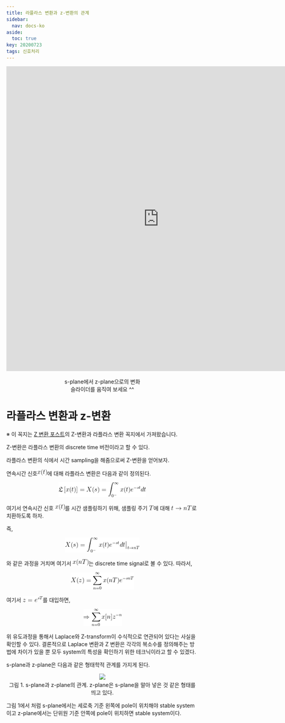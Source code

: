 ```yaml
---
title: 라플라스 변환과 z-변환의 관계
sidebar:
  nav: docs-ko
aside:
  toc: true
key: 20200723
tags: 신호처리
---
```


<style>
    iframe {
        display: block;
        border-style: none;
        margin: 0 auto;
    }
</style>

<p align = "center">
  <iframe width = "800" height = "800" src="https://angeloyeo.github.io/p5/2020-07-23-laplace_and_z/" frameborder = "0"></iframe>
    <br>
    s-plane에서 z-plane으로의 변화
    <br>
    슬라이더를 움직여 보세요 ^^
</p>

# 라플라스 변환과 z-변환

※ 이 꼭지는 [Z 변환 포스트](https://angeloyeo.github.io/2019/08/13/Z_transform.html)의 Z-변환과 라플라스 변환 꼭지에서 가져왔습니다.

Z-변환은 라플라스 변환의 discrete time 버전이라고 할 수 있다.

라플라스 변환의 식에서 시간 sampling을 해줌으로써 Z-변환을 얻어보자.

연속시간 신호<img src = "https://raw.githubusercontent.com/angeloyeo/angeloyeo.github.io/master/equations/2020-07-23-laplace_and_z/eq1.png">에 대해 라플라스 변환은 다음과 같이 정의된다.

<p align = "center"> <img src = "https://raw.githubusercontent.com/angeloyeo/angeloyeo.github.io/master/equations/2020-07-23-laplace_and_z/eq2.png"> </p>

여기서 연속시간 신호 <img src = "https://raw.githubusercontent.com/angeloyeo/angeloyeo.github.io/master/equations/2020-07-23-laplace_and_z/eq3.png">를 시간 샘플링하기 위해, 샘플링 주기 <img src = "https://raw.githubusercontent.com/angeloyeo/angeloyeo.github.io/master/equations/2020-07-23-laplace_and_z/eq4.png">에 대해 <img src = "https://raw.githubusercontent.com/angeloyeo/angeloyeo.github.io/master/equations/2020-07-23-laplace_and_z/eq5.png">로 치환하도록 하자.

즉,

<p align = "center"> <img src = "https://raw.githubusercontent.com/angeloyeo/angeloyeo.github.io/master/equations/2020-07-23-laplace_and_z/eq6.png"> </p>

와 같은 과정을 거치며 여기서 <img src = "https://raw.githubusercontent.com/angeloyeo/angeloyeo.github.io/master/equations/2020-07-23-laplace_and_z/eq7.png">는 discrete time signal로 볼 수 있다. 따라서,

<p align = "center"> <img src = "https://raw.githubusercontent.com/angeloyeo/angeloyeo.github.io/master/equations/2020-07-23-laplace_and_z/eq8.png"> </p>

여기서 <img src = "https://raw.githubusercontent.com/angeloyeo/angeloyeo.github.io/master/equations/2020-07-23-laplace_and_z/eq9.png">를 대입하면,

<p align = "center"> <img src = "https://raw.githubusercontent.com/angeloyeo/angeloyeo.github.io/master/equations/2020-07-23-laplace_and_z/eq10.png"> </p>


위 유도과정을 통해서 Laplace와 Z-transform이 수식적으로 연관되어 있다는 사실을 확인할 수 있다. 결론적으로 Laplace 변환과 Z 변환은 각각의 복소수를 정의해주는 방법에 차이가 있을 뿐 모두 system의 특성을 확인하기 위한 테크닉이라고 할 수 있겠다. 

s-plane과 z-plane은 다음과 같은 형태학적 관계를 가지게 된다. 

<p align = "center">
  <img width = "600" src = "https://raw.githubusercontent.com/angeloyeo/angeloyeo.github.io/master/pics/2019-08-13_Z_Transform/pic1.png">
  <br>
  그림 1. s-plane과 z-plane의 관계. z-plane은 s-plane을 말아 넣은 것 같은 형태를 띄고 있다.
</p>

그림 1에서 처럼 s-plane에서는 세로축 기준 왼쪽에 pole이 위치해야 stable system이고 z-plane에서는 단위원 기준 안쪽에 pole이 위치하면 stable system이다.